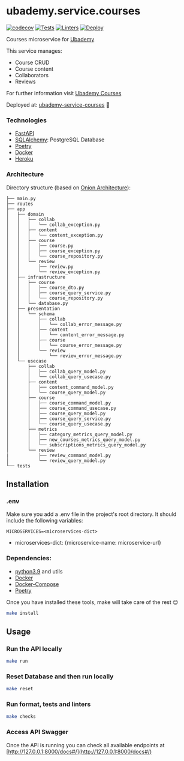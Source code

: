 # ubademy.service.courses
[![codecov](https://codecov.io/gh/Ubademy/ubademy.service.courses/branch/master/graph/badge.svg?token=WOM0ZAP02J)](https://codecov.io/gh/Ubademy/ubademy.service.courses) [![Tests](https://github.com/Ubademy/ubademy.service.courses/actions/workflows/test.yml/badge.svg)](https://github.com/Ubademy/ubademy.service.courses/actions/workflows/test.yml) [![Linters](https://github.com/Ubademy/ubademy.service.courses/actions/workflows/linters.yml/badge.svg)](https://github.com/Ubademy/ubademy.service.courses/actions/workflows/linters.yml) [![Deploy](https://github.com/Ubademy/ubademy.service.courses/actions/workflows/deploy.yml/badge.svg)](https://github.com/Ubademy/ubademy.service.courses/actions/workflows/deploy.yml)

Courses microservice for [Ubademy](https://ubademy.github.io/)

This service manages:
* Course CRUD
* Course content
* Collaborators
* Reviews


For further information visit [Ubademy Courses](https://ubademy.github.io/services/courses)

Deployed at: [ubademy-service-courses](https://ubademy-service-courses.herokuapp.com/docs#) :rocket:



### Technologies

* [FastAPI](https://fastapi.tiangolo.com/)
* [SQLAlchemy](https://www.sqlalchemy.org/): PostgreSQL Database
* [Poetry](https://python-poetry.org/)
* [Docker](https://www.docker.com/)
* [Heroku](https://www.heroku.com/)

### Architecture

Directory structure (based on [Onion Architecture](https://jeffreypalermo.com/2008/07/the-onion-architecture-part-1/)):

```tree
├── main.py
├── routes
├── app
│   ├── domain
│   │   ├── collab
│   │   │   └── collab_exception.py
│   │   ├── content
│   │   │   └── content_exception.py
│   │   ├── course
│   │   │   ├── course.py
│   │   │   ├── course_exception.py
│   │   │   └── course_repository.py
│   │   └── review
│   │       ├── review.py
│   │       └── review_exception.py
│   ├── infrastructure
│   │   ├── course
│   │   │   ├── course_dto.py
│   │   │   ├── course_query_service.py
│   │   │   └── course_repository.py
│   │   └── database.py
│   ├── presentation
│   │   └── schema
│   │       ├── collab
│   │       │   └── collab_error_message.py
│   │       ├── content
│   │       │   └── content_error_message.py
│   │       ├── course
│   │       │   └── course_error_message.py
│   │       └── review
│   │           └── review_error_message.py
│   └── usecase
│       ├── collab
│       │   ├── collab_query_model.py
│       │   └── collab_query_usecase.py
│       ├── content
│       │   ├── content_command_model.py
│       │   └── course_query_model.py
│       ├── course
│       │   ├── course_command_model.py
│       │   ├── course_command_usecase.py
│       │   ├── course_query_model.py
│       │   ├── course_query_service.py
│       │   └── course_query_usecase.py
│       ├── metrics
│       │   ├── category_metrics_query_model.py
│       │   ├── new_courses_metrics_query_model.py
│       │   └── subscriptions_metrics_query_model.py
│       └── review
|           ├── review_command_model.py
│           └── review_query_model.py
└── tests
```

## Installation

### .env
Make sure you add a .env file in the project's root directory.
It should include the following variables:

```
MICROSERVICES=<microservices-dict>
```

* microservices-dict: {microservice-name: microservice-url}

### Dependencies:
* [python3.9](https://www.python.org/downloads/release/python-390/) and utils
* [Docker](https://www.docker.com/)
* [Docker-Compose](https://docs.docker.com/compose/)
* [Poetry](https://python-poetry.org/)

Once you have installed these tools, make will take care of the rest :relieved:

``` bash
make install
```

## Usage

### Run the API locally
``` bash
make run
```

### Reset Database and then run locally
``` bash
make reset
```

### Run format, tests and linters
``` bash
make checks
```

### Access API Swagger
Once the API is running you can check all available endpoints at [http://127.0.0.1:8000/docs#/](http://127.0.0.1:8000/docs#/)
